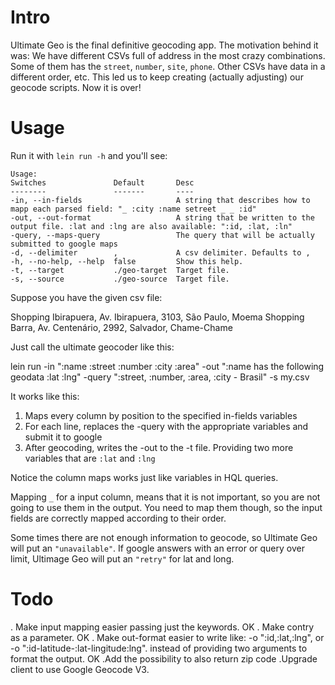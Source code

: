 Intro
=====
Ultimate Geo is the final definitive geocoding app. The motivation behind it was:
We have different CSVs full of address in the most crazy combinations. Some of them has the `street`, `number`, `site`, `phone`. Other CSVs have data in a different order, etc. This led us to keep creating (actually adjusting) our geocode scripts. Now it is over!
 
Usage
=====
Run it with `lein run -h` and you'll see:
 
    Usage:
    Switches               Default       Desc                                                                                            
    --------               -------       ----                                                                                            
    -in, --in-fields                     A string that describes how to mapp each parsed field: "_ :city :name setreet _ _ :id"         
    -out, --out-format                   A string that be written to the output file. :lat and :lng are also available: ":id, :lat, :ln"
    -query, --maps-query                 The query that will be actually submitted to google maps                                        
    -d, --delimiter        ,             A csv delimiter. Defaults to ,                                                                  
    -h, --no-help, --help  false         Show this help.                                                                                 
    -t, --target           ./geo-target  Target file.                                                                                    
    -s, --source           ./geo-source  Target file.


Suppose you have the given csv file:

   Shopping Ibirapuera, Av. Ibirapuera, 3103, São Paulo, Moema
   Shopping Barra, Av. Centenário, 2992, Salvador, Chame-Chame

Just call the ultimate geocoder like this:

   lein run -in ":name :street :number :city :area" -out ":name has the following geodata :lat :lng" -query ":street, :number, :area, :city - Brasil" -s my.csv

It works like this: 
   
   1. Maps every column by position to the specified in-fields variables
   1. For each line, replaces the -query with the appropriate variables and submit it to google
   1. After geocoding, writes the -out to the -t file. Providing two more variables that are `:lat` and `:lng`

Notice the column maps works just like variables in HQL queries.

Mapping `_` for a input column, means that it is not important, so you are not going to use them in the output. You need to map them though, so the input fields are correctly mapped according to their order.

Some times there are not enough information to geocode, so Ultimate Geo will put an `"unavailable"`. If google answers with an error or query over limit, Ultimage Geo will put an `"retry"` for lat and long.

Todo
====

   . Make input mapping easier passing just the keywords. OK
   . Make contry as a parameter. OK
   . Make out-format easier to write like: -o ":id,:lat,:lng", or -o ":id-latitude-:lat-lingitude:lng". instead of providing two arguments to format the output. OK
   .Add the possibility to also return zip code
   .Upgrade client to use Google Geocode V3.
